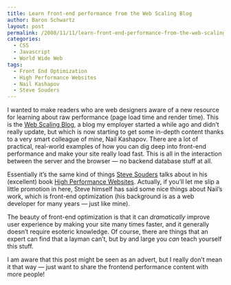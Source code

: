 ```yaml
---
title: Learn front-end performance from the Web Scaling Blog
author: Baron Schwartz
layout: post
permalink: /2008/11/11/learn-front-end-performance-from-the-web-scaling-blog/
categories:
  - CSS
  - Javascript
  - World Wide Web
tags:
  - Front End Optimization
  - High Performance Websites
  - Nail Kashapov
  - Steve Souders
---
```

I wanted to make readers who are web designers aware of a new resource for learning about raw performance (page load time and render time). This is the [Web Scaling Blog][1], a blog my employer started a while ago and didn&#8217;t really update, but which is now starting to get some in-depth content thanks to a very smart colleague of mine, Nail Kashapov. There are a lot of practical, real-world examples of how you can dig deep into front-end performance and make your site really load fast. This is all in the interaction between the server and the browser &#8212; no backend database stuff at all.

Essentially it&#8217;s the same kind of things [Steve Souders][2] talks about in his (excellent) book [High Performance Websites][3]. Actually, if you&#8217;ll let me slip a little promotion in here, Steve himself has said some nice things about Nail&#8217;s work, which is front-end optimization (his background is as a web developer for many years &#8212; just like mine).

The beauty of front-end optimization is that it can *dramatically* improve user experience by making your site many times faster, and it generally doesn&#8217;t require esoteric knowledge. Of course, there are things that an expert can find that a layman can&#8217;t, but by and large you *can* teach yourself this stuff.

I am aware that this post might be seen as an advert, but I really don&#8217;t mean it that way &#8212; just want to share the frontend performance content with more people!

 [1]: http://www.webscalingblog.com/
 [2]: http://stevesouders.com/
 [3]: http://www.amazon.com/High-Performance-Web-Sites-Essential/dp/0596529309?tag=xaprb-20